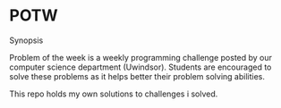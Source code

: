 # POTW

Synopsis

Problem of the week is a weekly programming challenge posted by our computer science department (Uwindsor). Students are encouraged to 
solve these problems as it helps better their problem solving abilities.


This repo holds my own solutions to challenges i solved.
